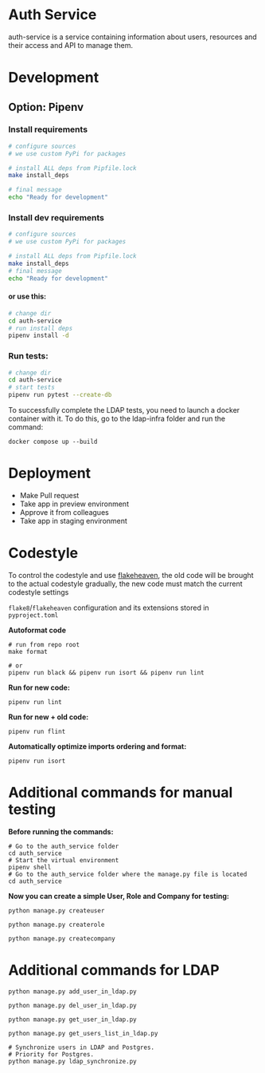 # Auth Service

auth-service is a service containing information about users, resources and their access and API to manage them.

# Development

## Option: Pipenv

### Install requirements

```bash
# configure sources
# we use custom PyPi for packages

# install ALL deps from Pipfile.lock
make install_deps

# final message
echo "Ready for development"
```

### Install dev requirements

```bash
# configure sources
# we use custom PyPi for packages

# install ALL deps from Pipfile.lock
make install_deps 
# final message
echo "Ready for development"
````
#### or use this:
```bash
# change dir
cd auth-service
# run install deps
pipenv install -d
```

### Run tests:
```bash
# change dir
cd auth-service
# start tests
pipenv run pytest --create-db
```
To successfully complete the LDAP tests, you need to launch a docker container with it. To do this, go to the ldap-infra folder and run the command:
```
docker compose up --build
```

# Deployment

- Make Pull request
- Take app in preview environment
- Approve it from colleagues
- Take app in staging environment

# Codestyle

To control the codestyle and use [flakeheaven](https://flakeheaven.readthedocs.io/en/latest/), 
the old code will be brought to the actual codestyle gradually,
the new code must match the current codestyle settings

`flake8`/`flakeheaven` configuration and its extensions stored in `pyproject.toml`

**Autoformat code**

```shell
# run from repo root
make format 

# or 
pipenv run black && pipenv run isort && pipenv run lint
```

**Run for new code:**

```shell
pipenv run lint
```

**Run for new + old code:**

```shell
pipenv run flint
```

**Automatically optimize imports ordering and format:**

```shell
pipenv run isort
```

# Additional commands for manual testing

**Before running the commands:**

```shell
# Go to the auth_service folder
cd auth_service
# Start the virtual environment
pipenv shell
# Go to the auth_service folder where the manage.py file is located
cd auth_service
```
**Now you can create a simple User, Role and Company for testing:**

```shell
python manage.py createuser
```

```shell
python manage.py createrole
```

```shell
python manage.py createcompany
```

# Additional commands for LDAP

```shell
python manage.py add_user_in_ldap.py
```

```shell
python manage.py del_user_in_ldap.py
```

```shell
python manage.py get_user_in_ldap.py
```

```shell
python manage.py get_users_list_in_ldap.py
```

```shell
# Synchronize users in LDAP and Postgres.
# Priority for Postgres.
python manage.py ldap_synchronize.py
```
